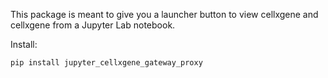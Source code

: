 This package is meant to give you a launcher button to view cellxgene and cellxgene from a Jupyter Lab notebook.

Install:

```
pip install jupyter_cellxgene_gateway_proxy
```